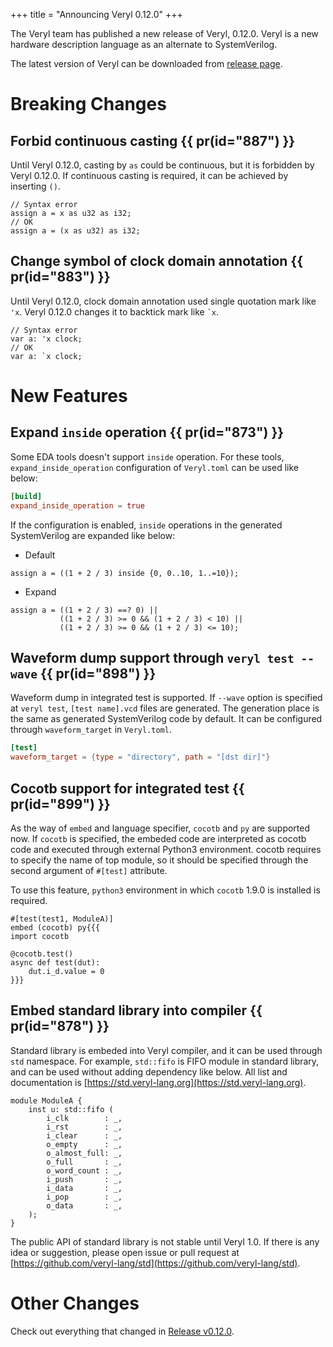 +++
title = "Announcing Veryl 0.12.0"
+++

The Veryl team has published a new release of Veryl, 0.12.0.
Veryl is a new hardware description language as an alternate to SystemVerilog.

The latest version of Veryl can be downloaded from [release page](https://github.com/veryl-lang/veryl/releases/latest).

# Breaking Changes

## Forbid continuous casting {{ pr(id="887") }}

Until Veryl 0.12.0, casting by `as` could be continuous, but it is forbidden by Veryl 0.12.0.
If continuous casting is required, it can be achieved by inserting `()`.

```veryl
// Syntax error
assign a = x as u32 as i32;
// OK
assign a = (x as u32) as i32;
```

## Change symbol of clock domain annotation {{ pr(id="883") }}

Until Veryl 0.12.0, clock domain annotation used single quotation mark like `'x`.
Veryl 0.12.0 changes it to backtick mark like `` `x ``.

```veryl
// Syntax error
var a: 'x clock;
// OK
var a: `x clock;
```

# New Features

## Expand `inside` operation {{ pr(id="873") }}

Some EDA tools doesn't support `inside` operation.
For these tools, `expand_inside_operation` configuration of `Veryl.toml` can be used like below:

```toml
[build]
expand_inside_operation = true
```

If the configuration is enabled, `inside` operations in the generated SystemVerilog are expanded like below:

* Default

```veryl
assign a = ((1 + 2 / 3) inside {0, 0..10, 1..=10});
```

* Expand

```veryl
assign a = ((1 + 2 / 3) ==? 0) ||
           ((1 + 2 / 3) >= 0 && (1 + 2 / 3) < 10) ||
           ((1 + 2 / 3) >= 0 && (1 + 2 / 3) <= 10);
```

## Waveform dump support through `veryl test --wave` {{ pr(id="898") }}

Waveform dump in integrated test is supported.
If `--wave` option is specified at `veryl test`, `[test name].vcd` files are generated.
The generation place is the same as generated SystemVerilog code by default.
It can be configured through `waveform_target` in `Veryl.toml`.

```toml
[test]
waveform_target = {type = "directory", path = "[dst dir]"}
```

## Cocotb support for integrated test {{ pr(id="899") }}

As the way of `embed` and language specifier, `cocotb` and `py` are supported now.
If `cocotb` is specified, the embeded code are interpreted as cocotb code and executed through external Python3 environment.
cocotb requires to specify the name of top module, so it should be specified through the second argument of `#[test]` attribute.

To use this feature, `python3` environment in which `cocotb` 1.9.0 is installed is required.

```veryl
#[test(test1, ModuleA)]
embed (cocotb) py{{{
import cocotb

@cocotb.test()
async def test(dut):
    dut.i_d.value = 0
}}}

```

## Embed standard library into compiler {{ pr(id="878") }}

Standard library is embeded into Veryl compiler, and it can be used through `std` namespace.
For example, `std::fifo` is FIFO module in standard library, and can be used without adding dependency like below.
All list and documentation is [https://std.veryl-lang.org](https://std.veryl-lang.org).

```veryl
module ModuleA {
    inst u: std::fifo (
        i_clk        : _,
        i_rst        : _,
        i_clear      : _,
        o_empty      : _,
        o_almost_full: _,
        o_full       : _,
        o_word_count : _,
        i_push       : _,
        i_data       : _,
        i_pop        : _,
        o_data       : _,
    );
}
```

The public API of standard library is not stable until Veryl 1.0.
If there is any idea or suggestion, please open issue or pull request at [https://github.com/veryl-lang/std](https://github.com/veryl-lang/std).

# Other Changes

Check out everything that changed in [Release v0.12.0](https://github.com/veryl-lang/veryl/releases/tag/v0.12.0).

